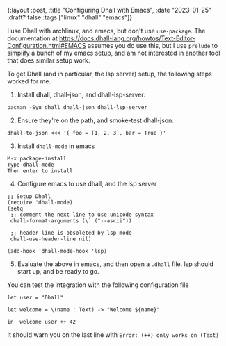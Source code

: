 {:layout :post, :title "Configuring Dhall with Emacs", :date "2023-01-25" :draft? false :tags ["linux" "dhall" "emacs"]}

I use Dhall with archlinux, and emacs, but don't use `use-package`. The documentation at https://docs.dhall-lang.org/howtos/Text-Editor-Configuration.html#EMACS assumes you do use this, but I use `prelude` to simplify a bunch of my emacs setup, and am not interested in another tool that does similar setup work.

To get Dhall (and in particular, the lsp server) setup, the following steps worked for me.

1. Install dhall, dhall-json, and dhall-lsp-server:
``` shell
pacman -Syu dhall dhall-json dhall-lsp-server
```
2. Ensure they're on the path, and smoke-test dhall-json:
``` shell
dhall-to-json <<< '{ foo = [1, 2, 3], bar = True }'
```
3. Install `dhall-mode` in emacs

``` text
M-x package-install
Type dhall-mode
Then enter to install
```

4. Configure emacs to use dhall, and the lsp server
``` emacs-lisp
;; Setup Dhall
(require 'dhall-mode)
(setq
 ;; comment the next line to use unicode syntax
 dhall-format-arguments (\` ("--ascii"))

 ;; header-line is obsoleted by lsp-mode
 dhall-use-header-line nil)

(add-hook 'dhall-mode-hook 'lsp)
```
5. Evaluate the above in emacs, and then open a `.dhall` file. lsp should start up, and be ready to go.

You can test the integration with the following configuration file

``` dhall
let user = "Dhall"

let welcome = \(name : Text) -> "Welcome ${name}"

in  welcome user ++ 42
```

It should warn you on the last line with `Error: (++) only works on (Text)`
